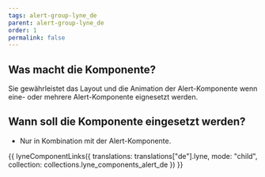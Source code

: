 ```yaml
---
tags: alert-group-lyne_de
parent: alert-group-lyne_de
order: 1
permalink: false
---
```


## Was macht die Komponente?
Sie gewährleistet das Layout und die Animation der Alert-Komponente wenn eine- oder mehrere Alert-Komponente eignesetzt werden.

## Wann soll die Komponente eingesetzt werden?
* Nur in Kombination mit der Alert-Komponente.

{{ lyneComponentLinks({
  translations: translations["de"].lyne,
  mode: "child",
  collection: collections.lyne_components_alert_de
}) }}